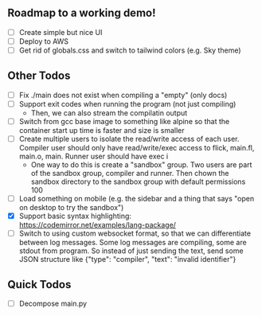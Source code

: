 ## Roadmap to a working demo!

- [ ] Create simple but nice UI
- [ ] Deploy to AWS
- [ ] Get rid of globals.css and switch to tailwind colors (e.g. Sky theme)

## Other Todos

- [ ] Fix ./main does not exist when compiling a "empty" (only docs)
- [ ] Support exit codes when running the program (not just compiling)
  - Then, we can also stream the compilatin output
- [ ] Switch from gcc base image to something like alpine so that the container start up time is faster and size is smaller
- [ ] Create multiple users to isolate the read/write access of each user. Compiler user should only have read/write/exec access to flick, main.fl, main.o, main. Runner user should have exec i
  - One way to do this is create a "sandbox" group. Two users are part of the sandbox group, compiler and runner. Then chown the sandbox directory to the sandbox group with default permissions 100
- [ ] Load something on mobile (e.g. the sidebar and a thing that says "open on desktop to try the sandbox")
- [x] Support basic syntax highlighting: https://codemirror.net/examples/lang-package/
- [ ] Switch to using custom websocket format, so that we can differentiate between log messages. Some log messages are compiling, some are stdout from program. So instead of just sending the text, send some JSON structure like {"type": "compiler", "text": "invalid identifier"}

## Quick Todos

- [ ] Decompose main.py